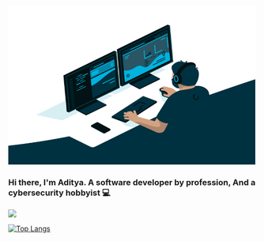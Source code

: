 <img alt="GIF" src="https://github.com/aditya2305/aditya2305/blob/master/code.gif?raw=true" width="500" height="320" />

### Hi there, I'm Aditya. A software developer by profession, And a cybersecurity hobbyist 💻

<a href="https://github.com/aditya2305">
  <img align="center" src="https://github-readme-stats.vercel.app/api?username=aditya2305&hide=issues&count_private=true&show_icons=true&theme=gotham&include_all_commits=1"/>
</a>

[![Top Langs](https://github-readme-stats.vercel.app/api/top-langs/?username=aditya2305&layout=compact&langs_count=6&theme=gotham)](https://github.com/aditya2305)
